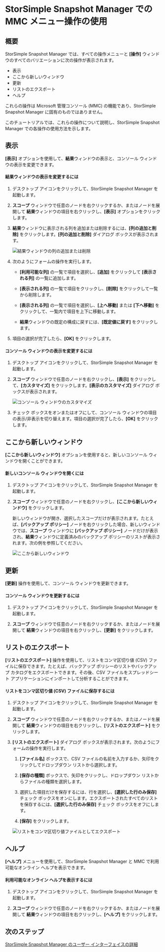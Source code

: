 <properties 
   pageTitle="StorSimple Snapshot Manager の MMC メニュー操作 | Microsoft Azure"
   description="StorSimple Snapshot Manager で、Microsoft 管理コンソール (MMC) の標準のメニュー操作を使用する方法について説明します。"
   services="storsimple"
   documentationCenter="NA"
   authors="SharS"
   manager="carolz"
   editor="" />
<tags 
   ms.service="storsimple"
   ms.devlang="NA"
   ms.topic="article"
   ms.tgt_pltfrm="NA"
   ms.workload="TBD"
   ms.date="09/04/2015"
   ms.author="v-sharos" />

# StorSimple Snapshot Manager での MMC メニュー操作の使用

## 概要

StorSimple Snapshot Manager では、すべての操作メニューと **[操作]** ウィンドウのすべてのバリエーションに次の操作が表示されます。

- 表示
- ここから新しいウィンドウ 
- 更新 
- リストのエクスポート 
- ヘルプ 

これらの操作は Microsoft 管理コンソール (MMC) の機能であり、StorSimple Snapshot Manager に固有のものではありません。

このチュートリアルでは、これらの操作について説明し、StorSimple Snapshot Manager での各操作の使用方法を示します。

## 表示

**[表示]** オプションを使用して、**結果**ウィンドウの表示と、コンソール ウィンドウの表示を変更できます。

#### 結果ウィンドウの表示を変更するには

1. デスクトップ アイコンをクリックして、StorSimple Snapshot Manager を起動します。

2. **スコープ** ウィンドウで任意のノードを右クリックするか、またはノードを展開して **結果**ウィンドウの項目を右クリックし、**[表示]** オプションをクリックします。

3. **結果**ウィンドウに表示される列を追加または削除するには、**[列の追加と削除]** をクリックします。**[列の追加と削除]** ダイアログ ボックスが表示されます。

    ![結果ウィンドウの列の追加または削除](./media/storsimple-snapshot-manager-mmc-menu/HCS_SSM_Add_remove_columns.png)

4. 次のようにフォームの操作を実行します。

    - **[利用可能な列]** の一覧で項目を選択し、**[追加]** をクリックして **[表示される列]** の一覧に追加します。 

    - **[表示される列]** の一覧で項目をクリックし、**[削除]** をクリックして一覧から削除します。

    - **[表示される列]** の一覧で項目を選択し、**[上へ移動]** または **[下へ移動]** をクリックして、一覧内で項目を上下に移動します。

    - **結果**ウィンドウの既定の構成に戻すには、**[既定値に戻す]** をクリックします。

5. 項目の選択が完了したら、**[OK]** をクリックします。

#### コンソール ウィンドウの表示を変更するには

1. デスクトップ アイコンをクリックして、StorSimple Snapshot Manager を起動します。

2. **スコープ** ウィンドウで任意のノードを右クリックし、**[表示]** をクリックして、**[カスタマイズ]** をクリックします。**[表示のカスタマイズ]** ダイアログ ボックスが表示されます。

    ![コンソール ウィンドウのカスタマイズ](./media/storsimple-snapshot-manager-mmc-menu/HCS_SSM_Customize.png)

3. チェック ボックスをオンまたはオフにして、コンソール ウィンドウの項目の表示/非表示を切り替えます。項目の選択が完了したら、**[OK]** をクリックします。

## ここから新しいウィンドウ

**[ここから新しいウィンドウ]** オプションを使用すると、新しいコンソール ウィンドウを開くことができます。

#### 新しいコンソール ウィンドウを開くには

1. デスクトップ アイコンをクリックして、StorSimple Snapshot Manager を起動します。

2. **スコープ** ウィンドウで任意のノードを右クリックし、**[ここから新しいウィンドウ]** をクリックします。

    新しいウィンドウが開き、選択したスコープだけが表示されます。たとえば、**[バックアップ ポリシー]** ノードを右クリックした場合、新しいウィンドウでは、**スコープ** ウィンドウに **[バックアップ ポリシー]** ノードだけが表示され、**結果**ウィンドウに定義済みのバックアップ ポリシーのリストが表示されます。次の例を参照してください。

    ![ここから新しいウィンドウ](./media/storsimple-snapshot-manager-mmc-menu/HCS_SSM_NewWindow.png)
 
## 更新

**[更新]** 操作を使用して、コンソール ウィンドウを更新できます。

#### コンソール ウィンドウを更新するには

1. デスクトップ アイコンをクリックして、StorSimple Snapshot Manager を起動します。

2. **スコープ** ウィンドウで任意のノードを右クリックするか、またはノードを展開して **結果**ウィンドウの項目を右クリックし、**[更新]** をクリックします。

## リストのエクスポート

**[リストのエクスポート]** 操作を使用して、リストをコンマ区切り値 (CSV) ファイルに保存できます。たとえば、バックアップ ポリシーのリストやバックアップ カタログをエクスポートできます。その後、CSV ファイルをスプレッドシート アプリケーションにインポートして分析することができます。

#### リストをコンマ区切り値 (CSV) ファイルに保存するには

1. デスクトップ アイコンをクリックして、StorSimple Snapshot Manager を起動します。 

2. **スコープ** ウィンドウで任意のノードを右クリックするか、またはノードを展開して **結果**ウィンドウの項目を右クリックし、**[リストのエクスポート]** をクリックします。

3. **[リストのエクスポート]** ダイアログ ボックスが表示されます。次のようにフォームの操作を実行します。

    1. **[ファイル名]** ボックスで、CSV ファイルの名前を入力するか、矢印をクリックしてドロップダウン リストから選択します。

    2. **[保存の種類]** ボックスで、矢印をクリックし、ドロップダウン リストからファイルの種類を選択します。

    3. 選択した項目だけを保存するには、行を選択し、**[選択した行のみ保存]** チェック ボックスをオンにします。エクスポートされたすべてのリストを保存するには、**[選択した行のみ保存]** チェック ボックスをオフにします。

    4. **[保存]** をクリックします。

    ![リストをコンマ区切り値ファイルとしてエクスポート](./media/storsimple-snapshot-manager-mmc-menu/HCS_SSM_Export_List.png)
 
## ヘルプ

**[ヘルプ]** メニューを使用して、StorSimple Snapshot Manager と MMC で利用可能なオンライン ヘルプを表示できます。

#### 利用可能なオンライン ヘルプを表示するには

1. デスクトップ アイコンをクリックして、StorSimple Snapshot Manager を起動します。

2. **スコープ** ウィンドウで任意のノードを右クリックするか、またはノードを展開して **結果**ウィンドウの項目を右クリックし、**[ヘルプ]** をクリックします。

## 次のステップ

[StorSimple Snapshot Manager のユーザー インターフェイスの詳細](storsimple-use-snapshot-manager.md)

<!---HONumber=Sept15_HO2-->